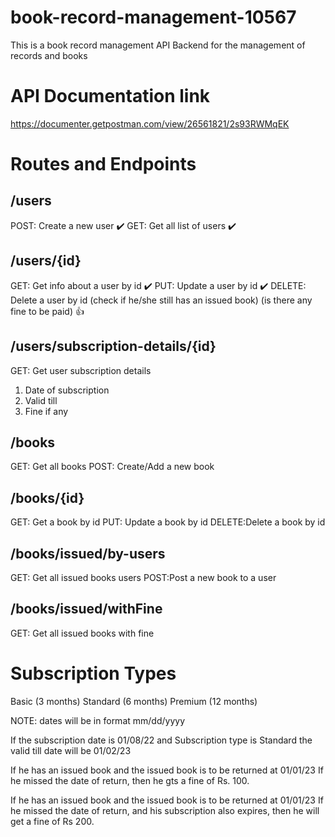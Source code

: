 # book-record-management-10567

This is a book record management API Backend for the management of records and books

# API Documentation link
 https://documenter.getpostman.com/view/26561821/2s93RWMqEK

# Routes and Endpoints

## /users

POST: Create a new user ✔️
GET: Get all list of users ✔️

## /users/{id}

GET: Get info about a user by id  ✔️
PUT: Update a user by id  ✔️
DELETE: Delete a user by id (check if he/she still has an issued book) (is there any fine to be paid) 👍

## /users/subscription-details/{id}

GET: Get user subscription details 

1. Date of subscription
2. Valid till
3. Fine if any

## /books

GET: Get all books 
POST: Create/Add a new book 

## /books/{id}

GET: Get a book by id 
PUT: Update a book by id 
DELETE:Delete a book by id

## /books/issued/by-users

GET: Get all issued books users
POST:Post a new book to a user

## /books/issued/withFine

GET: Get all issued books with fine

# Subscription Types

Basic (3 months)
Standard (6 months)
Premium (12 months)

NOTE: dates will be in format mm/dd/yyyy

If the subscription date is 01/08/22
and Subscription type is Standard
the valid till date will be 01/02/23

If he has an issued book and the issued book is to be returned at 01/01/23
If he missed the date of return, then he gts a fine of Rs. 100.

If he has an issued book and the issued book is to be returned at 01/01/23
If he missed the date of return, and his subscription also expires, then he will get a fine of Rs 200. 